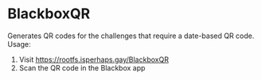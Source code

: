# BlackboxQR  
Generates QR codes for the challenges that require a date-based QR code.
Usage: 
1.  Visit https://rootfs.isperhaps.gay/BlackboxQR
2. Scan the QR code in the Blackbox app

